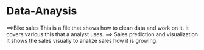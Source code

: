 # Data-Anaysis
==>Bike sales
This is a file that shows how to clean data and work on it.
It covers various this that a analyst uses.
==> Sales prediction and visualization 
It shows the sales visually to analize sales how it is growing.
